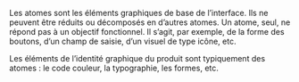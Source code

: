 Les atomes sont les éléments graphiques de base de l’interface. Ils ne peuvent être réduits ou décomposés en d’autres atomes. Un atome, seul, ne répond pas à un objectif fonctionnel. Il s’agit, par exemple, de la forme des boutons, d’un champ de saisie, d’un visuel de type icône, etc.

Les éléments de l’identité graphique du produit sont typiquement des atomes : le code couleur, la typographie, les formes, etc.
